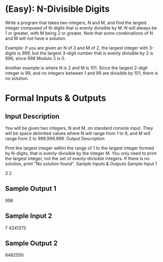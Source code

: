 (Easy): N-Divisible Digits
==========================

Write a program that takes two integers, N and M, and find the largest integer
composed of N-digits that is evenly divisible by M. N will always be 1 or
greater, with M being 2 or greater. Note that some combinations of N and M will
not have a solution.

Example: if you are given an N of 3 and M of 2, the largest integer with
3-digits is 999, but the largest 3-digit number that is evenly divisible by
2 is 998, since 998 Modulo 2 is 0.

Another example is where N is 2 and M is 101. Since the largest 2-digit integer
is 99, and no integers between 1 and 99 are divisible by 101, there is no
solution.

Formal Inputs & Outputs
=======================

Input Description
-----------------

You will be given two integers, N and M, on standard console input. They will
be space delimited values where N will range from 1 to 9, and M will range from
2 to 999,999,999.  Output Description

Print the largest integer within the range of 1 to the largest integer formed
by N-digits, that is evenly-divisible by the integer M. You only need to print
the largest integer, not the set of evenly-divisible integers. If there is no
solution, print "No solution found".  Sample Inputs & Outputs Sample Input 1

3 2

Sample Output 1
---------------

998

Sample Input 2
--------------

7 4241275

Sample Output 2
---------------

8482550


